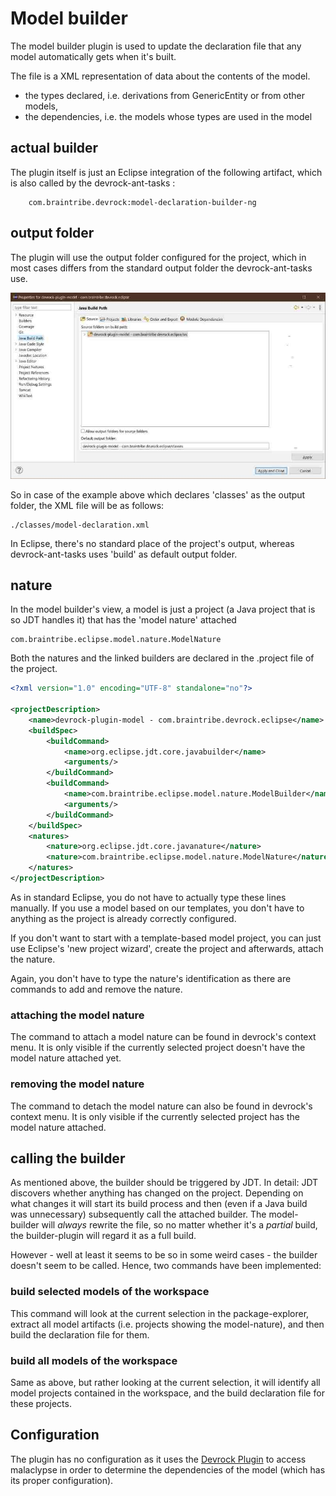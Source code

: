 # Model builder

The model builder plugin is used to update the declaration file that any model automatically gets when it's built. 

The file is a XML representation of data about the contents of the model.

- the types declared, i.e. derivations from GenericEntity or from other models,
- the dependencies, i.e. the models whose types are used in the model


## actual builder

The plugin itself is just an Eclipse integration of the following artifact, which is also called by the devrock-ant-tasks :

```
	com.braintribe.devrock:model-declaration-builder-ng
```

## output folder
The plugin will use the output folder configured for the project, which in most cases differs from the standard output folder the devrock-ant-tasks use. 

![picture of configuring the output folder](output.cfg.jpg "configuring the output folder")

So in case of the example above which declares 'classes' as the output folder, the XML file will be as follows:

```
./classes/model-declaration.xml
```

In Eclipse, there's no standard place of the project's output, whereas devrock-ant-tasks uses 'build' as default output folder. 


## nature 
 In the model builder's view, a model is just a project (a Java project that is so JDT handles it) that has the 'model nature' attached
 
```
com.braintribe.eclipse.model.nature.ModelNature
```

Both the natures and the linked builders are declared in the .project file of the project.


```xml
<?xml version="1.0" encoding="UTF-8" standalone="no"?>

<projectDescription>
	<name>devrock-plugin-model - com.braintribe.devrock.eclipse</name>
	<buildSpec>
		<buildCommand>
			<name>org.eclipse.jdt.core.javabuilder</name>
			<arguments/>
		</buildCommand>
		<buildCommand>
			<name>com.braintribe.eclipse.model.nature.ModelBuilder</name>
			<arguments/>
		</buildCommand>
    </buildSpec>
    <natures>
		<nature>org.eclipse.jdt.core.javanature</nature>
		<nature>com.braintribe.eclipse.model.nature.ModelNature</nature>
    </natures>
</projectDescription>

```

As in standard Eclipse, you do not have to actually type these lines manually. If you use a model based on our templates, you don't have to anything as the project is already correctly configured.

If you don't want to start with a template-based model project, you can just use Eclipse's 'new project wizard', create the project and afterwards, attach the nature.

Again, you don't have to type the nature's identification as there are commands to add and remove the nature.

### attaching the model nature 
The command to attach a model nature can be found in devrock's context menu. It is only visible if the currently selected project doesn't have the model nature attached yet. 

### removing the model nature 
 The command to detach the model nature can also be found in devrock's context menu. It is only visible if the currently selected project has the model nature attached. 

## calling the builder
As mentioned above, the builder should be triggered by JDT. In detail: JDT discovers whether anything has changed on the project. Depending on what changes it will start its build process and then (even if a Java build was unnecessary) subsequently call the attached builder. The model-builder will *always* rewrite the file, so no matter whether it's a *partial* build, the builder-plugin will regard it as a full build.

However - well at least it seems to be so in some weird cases - the builder doesn't seem to be called. Hence, two commands have been implemented:

### build selected models of the workspace
This command will look at the current selection in the package-explorer, extract all model artifacts (i.e. projects showing the model-nature), and then build the declaration file for them.

### build all models of the workspace 
Same as above, but rather looking at the current selection, it will identify all model projects contained in the workspace, and the build declaration file for these projects.


## Configuration 
The plugin has no configuration as it uses the [Devrock Plugin](asset://com.braintribe.devrock.eclipse:devrock-documentation/devrock.md) to access malaclypse in order to determine the dependencies of the model (which has its proper configuration). 

